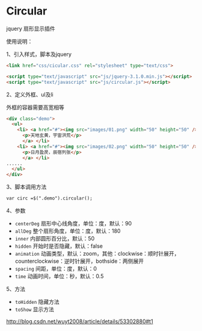 ﻿# Circular
jquery 扇形显示插件

使用说明：

1、引入样式，脚本及jquery

```html
<link href="css/cicular.css" rel="stylesheet" type="text/css"> 
```
```html
<script type="text/javascript" src="js/jquery-3.1.0.min.js"></script>  
<script type="text/javascript" src="js/circular.js"></script>  
```

2、定义外框、ul及li

外框的容器需要高宽相等

```html
<div class="demo">
  <ul>
    <li> <a href="#"><img src="images/01.png" width="50" height="50" />
      <p>天地玄黄，宇宙洪荒</p>
      </a> </li>
    <li> <a href="#"><img src="images/02.png" width="50" height="50" />
      <p>日月盈昃，辰宿列张</p>
      </a> </li>
......
  </ul>
</div>
```

3、脚本调用方法

```html
var circ =$(".demo").circular(); 
```

4、参数

* `centerDeg`   扇形中心线角度，单位：度，默认：90
* `allDeg`  整个扇形角度，单位：度，默认：180
* `inner`   内部圆形百分比，默认：50
* `hidden`  开始时是否隐藏，默认：false
* `animation`   动画类型，默认：zoom，其他：clockwise：顺时针展开，counterclockwise：逆时针展开，bothside：两侧展开
* `spacing` 间距，单位：度，默认：0
* `time`    动画时间，单位：秒，默认：0.5

5、方法

* `toHidden`    隐藏方法  
* `toShow`  显示方法  

http://blog.csdn.net/wuyt2008/article/details/53302880#t1